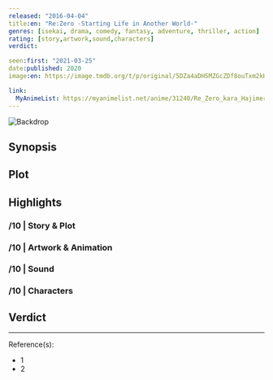```yaml
---
released: "2016-04-04"
title:en: "Re:Zero -Starting Life in Another World-"
genres: [isekai, drama, comedy, fantasy, adventure, thriller, action]
rating: [story,artwork,sound,characters]
verdict:

seen:first: "2021-03-25"
date:published: 2020
image:en: https://image.tmdb.org/t/p/original/5DZa4aDH5MZGcZDf8ouTxm2kH2Y.jpg

link:
  MyAnimeList: https://myanimelist.net/anime/31240/Re_Zero_kara_Hajimeru_Isekai_Seikatsu
---
```


![Backdrop]()

## Synopsis

## Plot

## Highlights

### /10 | Story & Plot

### /10 | Artwork & Animation

### /10 | Sound

### /10 | Characters

## Verdict

<!-- SPOILERS -->

<!-- CLOSING -->

---
Reference(s):

- 1
- 2

